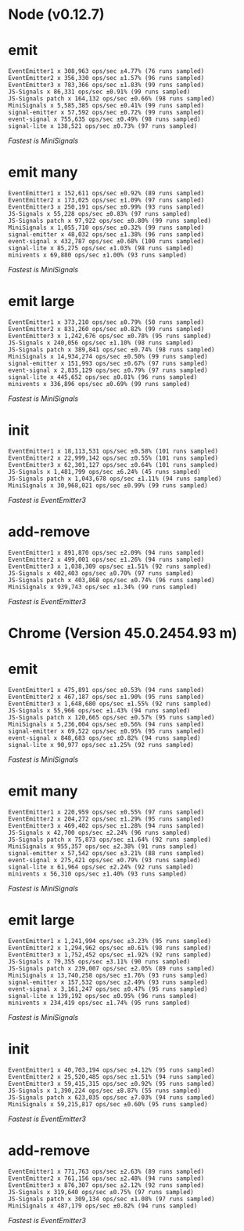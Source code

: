 
# Node (v0.12.7)

# emit
    EventEmitter1 x 308,963 ops/sec ±4.77% (76 runs sampled)
    EventEmitter2 x 356,330 ops/sec ±1.57% (96 runs sampled)
    EventEmitter3 x 783,366 ops/sec ±1.83% (99 runs sampled)
    JS-Signals x 86,331 ops/sec ±0.91% (99 runs sampled)
    JS-Signals patch x 164,132 ops/sec ±0.66% (98 runs sampled)
    MiniSignals x 5,585,385 ops/sec ±0.41% (99 runs sampled)
    signal-emitter x 57,592 ops/sec ±0.72% (99 runs sampled)
    event-signal x 755,635 ops/sec ±0.49% (98 runs sampled)
    signal-lite x 138,521 ops/sec ±0.73% (97 runs sampled)
*Fastest is MiniSignals*

# emit many
    EventEmitter1 x 152,611 ops/sec ±0.92% (89 runs sampled)
    EventEmitter2 x 173,025 ops/sec ±1.09% (97 runs sampled)
    EventEmitter3 x 250,191 ops/sec ±0.99% (93 runs sampled)
    JS-Signals x 55,228 ops/sec ±0.83% (97 runs sampled)
    JS-Signals patch x 97,922 ops/sec ±0.80% (99 runs sampled)
    MiniSignals x 1,055,710 ops/sec ±0.32% (99 runs sampled)
    signal-emitter x 48,032 ops/sec ±1.38% (96 runs sampled)
    event-signal x 432,787 ops/sec ±0.68% (100 runs sampled)
    signal-lite x 85,275 ops/sec ±1.03% (98 runs sampled)
    minivents x 69,880 ops/sec ±1.00% (93 runs sampled)
*Fastest is MiniSignals*

# emit large
    EventEmitter1 x 373,210 ops/sec ±0.79% (50 runs sampled)
    EventEmitter2 x 831,260 ops/sec ±0.82% (99 runs sampled)
    EventEmitter3 x 1,242,676 ops/sec ±0.78% (95 runs sampled)
    JS-Signals x 240,056 ops/sec ±1.10% (98 runs sampled)
    JS-Signals patch x 389,841 ops/sec ±0.74% (98 runs sampled)
    MiniSignals x 14,934,274 ops/sec ±0.50% (99 runs sampled)
    signal-emitter x 151,993 ops/sec ±0.67% (97 runs sampled)
    event-signal x 2,835,129 ops/sec ±0.79% (97 runs sampled)
    signal-lite x 445,652 ops/sec ±0.81% (96 runs sampled)
    minivents x 336,896 ops/sec ±0.69% (99 runs sampled)
*Fastest is MiniSignals*

# init
    EventEmitter1 x 18,113,531 ops/sec ±0.58% (101 runs sampled)
    EventEmitter2 x 22,999,142 ops/sec ±0.55% (101 runs sampled)
    EventEmitter3 x 62,301,127 ops/sec ±0.64% (101 runs sampled)
    JS-Signals x 1,481,799 ops/sec ±6.24% (45 runs sampled)
    JS-Signals patch x 1,043,678 ops/sec ±1.11% (94 runs sampled)
    MiniSignals x 30,968,021 ops/sec ±0.99% (99 runs sampled)
*Fastest is EventEmitter3*

# add-remove
    EventEmitter1 x 891,870 ops/sec ±2.09% (94 runs sampled)
    EventEmitter2 x 499,001 ops/sec ±1.26% (94 runs sampled)
    EventEmitter3 x 1,038,309 ops/sec ±1.51% (92 runs sampled)
    JS-Signals x 402,403 ops/sec ±0.70% (97 runs sampled)
    JS-Signals patch x 403,868 ops/sec ±0.74% (96 runs sampled)
    MiniSignals x 939,743 ops/sec ±1.34% (99 runs sampled)
*Fastest is EventEmitter3*

# Chrome (Version 45.0.2454.93 m)

# emit
    EventEmitter1 x 475,891 ops/sec ±0.53% (94 runs sampled)
    EventEmitter2 x 467,187 ops/sec ±1.90% (95 runs sampled)
    EventEmitter3 x 1,648,680 ops/sec ±1.55% (92 runs sampled)
    JS-Signals x 55,966 ops/sec ±1.43% (94 runs sampled)
    JS-Signals patch x 120,665 ops/sec ±0.57% (95 runs sampled)
    MiniSignals x 5,236,004 ops/sec ±0.56% (94 runs sampled)
    signal-emitter x 69,522 ops/sec ±0.95% (95 runs sampled)
    event-signal x 848,683 ops/sec ±0.82% (94 runs sampled)
    signal-lite x 90,977 ops/sec ±1.25% (92 runs sampled)
*Fastest is MiniSignals*

# emit many
    EventEmitter1 x 220,959 ops/sec ±0.55% (97 runs sampled)
    EventEmitter2 x 204,272 ops/sec ±1.29% (95 runs sampled)
    EventEmitter3 x 469,402 ops/sec ±1.28% (94 runs sampled)
    JS-Signals x 42,700 ops/sec ±2.24% (96 runs sampled)
    JS-Signals patch x 75,873 ops/sec ±1.64% (92 runs sampled)
    MiniSignals x 955,357 ops/sec ±2.38% (91 runs sampled)
    signal-emitter x 57,542 ops/sec ±3.21% (88 runs sampled)
    event-signal x 275,421 ops/sec ±0.79% (93 runs sampled)
    signal-lite x 61,964 ops/sec ±2.24% (92 runs sampled)
    minivents x 56,310 ops/sec ±1.40% (93 runs sampled)
*Fastest is MiniSignals*

# emit large
    EventEmitter1 x 1,241,994 ops/sec ±3.23% (95 runs sampled)
    EventEmitter2 x 1,294,962 ops/sec ±0.61% (98 runs sampled)
    EventEmitter3 x 1,752,452 ops/sec ±1.92% (92 runs sampled)
    JS-Signals x 79,355 ops/sec ±3.11% (90 runs sampled)
    JS-Signals patch x 239,007 ops/sec ±2.05% (89 runs sampled)
    MiniSignals x 13,740,258 ops/sec ±1.76% (93 runs sampled)
    signal-emitter x 157,532 ops/sec ±2.49% (93 runs sampled)
    event-signal x 3,161,247 ops/sec ±0.47% (95 runs sampled)
    signal-lite x 139,192 ops/sec ±0.95% (96 runs sampled)
    minivents x 234,419 ops/sec ±1.74% (95 runs sampled)
*Fastest is MiniSignals*

# init
    EventEmitter1 x 40,703,194 ops/sec ±4.12% (95 runs sampled)
    EventEmitter2 x 25,520,485 ops/sec ±1.51% (94 runs sampled)
    EventEmitter3 x 59,415,315 ops/sec ±0.92% (95 runs sampled)
    JS-Signals x 1,390,224 ops/sec ±8.87% (55 runs sampled)
    JS-Signals patch x 623,035 ops/sec ±7.03% (94 runs sampled)
    MiniSignals x 59,215,817 ops/sec ±0.60% (95 runs sampled)
*Fastest is EventEmitter3*

# add-remove
    EventEmitter1 x 771,763 ops/sec ±2.63% (89 runs sampled)
    EventEmitter2 x 761,156 ops/sec ±2.48% (94 runs sampled)
    EventEmitter3 x 876,307 ops/sec ±2.12% (92 runs sampled)
    JS-Signals x 319,640 ops/sec ±0.75% (97 runs sampled)
    JS-Signals patch x 309,134 ops/sec ±1.08% (97 runs sampled)
    MiniSignals x 487,179 ops/sec ±0.82% (94 runs sampled)
*Fastest is EventEmitter3*
